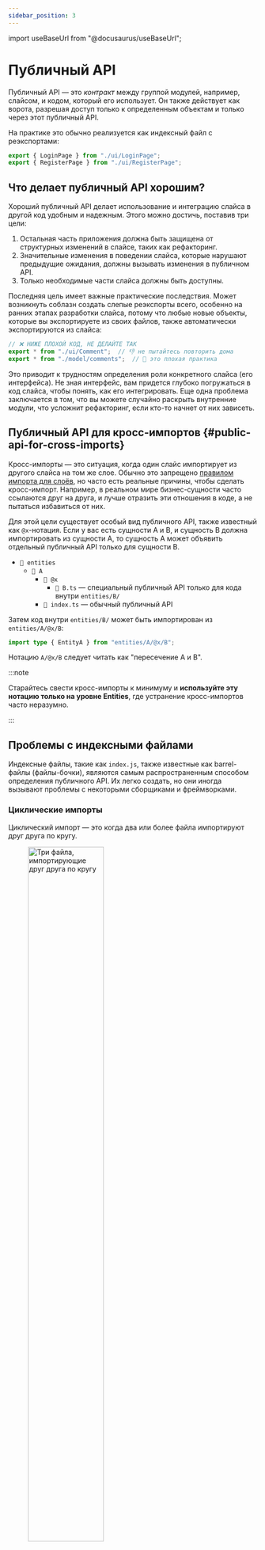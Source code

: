 ```yaml
---
sidebar_position: 3
---
```


import useBaseUrl from "@docusaurus/useBaseUrl";

# Публичный API

Публичный API — это _контракт_ между группой модулей, например, слайсом, и кодом, который его использует. Он также действует как ворота, разрешая доступ только к определенным объектам и только через этот публичный API.

На практике это обычно реализуется как индексный файл с реэкспортами:

```js title="pages/auth/index.js"
export { LoginPage } from "./ui/LoginPage";
export { RegisterPage } from "./ui/RegisterPage";
```

## Что делает публичный API хорошим?

Хороший публичный API делает использование и интеграцию слайса в другой код удобным и надежным. Этого можно достичь, поставив три цели:

1. Остальная часть приложения должна быть защищена от структурных изменений в слайсе, таких как рефакторинг.
2. Значительные изменения в поведении слайса, которые нарушают предыдущие ожидания, должны вызывать изменения в публичном API.
3. Только необходимые части слайса должны быть доступны.

Последняя цель имеет важные практические последствия. Может возникнуть соблазн создать слепые реэкспорты всего, особенно на ранних этапах разработки слайса, потому что любые новые объекты, которые вы экспортируете из своих файлов, также автоматически экспортируются из слайса:

```js title="Плохая практика, features/comments/index.js"
// ❌ НИЖЕ ПЛОХОЙ КОД, НЕ ДЕЛАЙТЕ ТАК
export * from "./ui/Comment";  // 👎 не пытайтесь повторить дома
export * from "./model/comments";  // 💩 это плохая практика
```

Это приводит к трудностям определения роли конкретного слайса (его интерфейса). Не зная интерфейс, вам придется глубоко погружаться в код слайса, чтобы понять, как его интегрировать. Еще одна проблема заключается в том, что вы можете случайно раскрыть внутренние модули, что усложнит рефакторинг, если кто-то начнет от них зависеть.

## Публичный API для кросс-импортов {#public-api-for-cross-imports}

Кросс-импорты — это ситуация, когда один слайс импортирует из другого слайса на том же слое. Обычно это запрещено [правилом импорта для слоёв][import-rule-on-layers], но часто есть реальные причины, чтобы сделать кросс-импорт. Например, в реальном мире бизнес-сущности часто ссылаются друг на друга, и лучше отразить эти отношения в коде, а не пытаться избавиться от них.

Для этой цели существует особый вид публичного API, также известный как `@x`-нотация. Если у вас есть сущности A и B, и сущность B должна импортировать из сущности A, то сущность A может объявить отдельный публичный API только для сущности B.

- `📂 entities`
    - `📂 A`
        - `📂 @x`
            - `📄 B.ts` — специальный публичный API только для кода внутри `entities/B/`
        - `📄 index.ts` — обычный публичный API

Затем код внутри `entities/B/` может быть импортирован из `entities/A/@x/B`:

```ts
import type { EntityA } from "entities/A/@x/B";
```

Нотацию `A/@x/B` следует читать как "пересечение A и B".

:::note

Старайтесь свести кросс-импорты к минимуму и **используйте эту нотацию только на уровне Entities**, где устранение кросс-импортов часто неразумно.

:::

## Проблемы с индексными файлами

Индексные файлы, такие как `index.js`, также известные как barrel-файлы (файлы-бочки), являются самым распространенным способом определения публичного API. Их легко создать, но они иногда вызывают проблемы с некоторыми сборщиками и фреймворками.

### Циклические импорты

Циклический импорт — это когда два или более файла импортируют друг друга по кругу.

<!-- TODO: добавить фоны к изображениям ниже, проверить на мобильных устройствах -->

<figure>
    <img src={useBaseUrl("/img/circular-import-light.svg#light-mode-only")} width="60%" alt="Три файла, импортирующие друг друга по кругу" />
    <img src={useBaseUrl("/img/circular-import-dark.svg#dark-mode-only")} width="60%" alt="Три файла, импортирующие друг друга по кругу" />
    <figcaption>
        На изображении выше: три файла, `fileA.js`, `fileB.js` и `fileC.js`, импортирующие друг друга по кругу.
    </figcaption>
</figure>

Эти ситуации часто трудно обрабатывать сборщикам, и в некоторых случаях они могут даже привести к ошибкам во время выполнения кода, которые может быть трудно отладить.

Циклические импорты могут возникать и без индексных файлов, но наличие индексного файла создает явную возможность случайно создать циклический импорт. Это часто происходит, когда у вас есть два объекта, доступных в публичном API слайса, например, `HomePage` и `loadUserStatistics`, и `HomePage` нужно получить доступ к `loadUserStatistics`, но он делает это следующим образом:

```jsx title="pages/home/ui/HomePage.jsx"
import { loadUserStatistics } from "../"; // импортируем из pages/home/index.js

export function HomePage() { /* … */ }
```

```js title="pages/home/index.js"
export { HomePage } from "./ui/HomePage";
export { loadUserStatistics } from "./api/loadUserStatistics";
```

Эта ситуация создает циклический импорт, потому что `index.js` импортирует `ui/HomePage.jsx`, но `ui/HomePage.jsx` тоже импортирует `index.js`.

Чтобы предотвратить эту проблему, воспользуйтесь этими принципами. Если у вас есть два файла, и один импортирует из другого:
- Если они находятся в одном слайсе, всегда используйте _относительные_ импорты и пишите полный путь импорта
- Если они находятся в разных слайсах, всегда используйте _абсолютные_ импорты, например, через алиас

### Большие бандлы и неработающий tree-shaking в Shared {#large-bundles}

Некоторым сборщикам может быть трудно выполнять tree-shaking (удаление неимпортированного кода), когда у вас есть индексный файл, который реэкспортирует все.

Обычно это не проблема для публичных API, потому что содержимое модуля обычно довольно тесно связано, поэтому вам редко нужно импортировать одну вещь, но удалить другую. Однако есть два очень распространенных случая, когда обычные правила публичного API в FSD могут привести к проблемам — `shared/ui` и `shared/lib`.

Эти две папки являются коллекциями несвязанных вещей, которые часто не нужны все в одном месте. Например, в `shared/ui` могут быть модули для каждого компонента в библиотеке UI:

- `📂 shared/ui/`
    - `📁 button`
    - `📁 text-field`
    - `📁 carousel`
    - `📁 accordion`

Эта проблема усугубляется, когда один из этих модулей имеет тяжелую зависимость, такую как подсветка синтаксиса или библиотека drag'n'drop. Вы не хотите подтягивать их на каждую страницу, которая использует что-то из `shared/ui`, например, кнопку.

Если ваши бандлы нежелательно растут из-за единого публичного API в `shared/ui` или `shared/lib`, рекомендуется вместо этого иметь отдельный индексный файл для каждого компонента или библиотеки:

- `📂 shared/ui/`
    - `📂 button`
        - `📄 index.js`
    - `📂 text-field`
        - `📄 index.js`

Тогда потребители этих компонентов могут импортировать их напрямую, как показано ниже:

```js title="pages/sign-in/ui/SignInPage.jsx"
import { Button } from '@/shared/ui/button';
import { TextField } from '@/shared/ui/text-field';
```

### Нет реальной защиты от обхода публичного API

Когда вы создаете индексный файл для слайса, ничто не мешает другим не использовать его и импортировать напрямую. Это особенно заметно с автоимпортами, потому что существует несколько мест, откуда объект может быть импортирован, поэтому IDE должна решить за вас. Иногда она может выбрать прямой импорт, нарушая правило публичного API для слайсов.

Чтобы автоматически выявлять эти проблемы, мы рекомендуем использовать [Steiger][ext-steiger], архитектурный линтер с набором правил для Feature-Sliced Design.

### Худшая производительность сборщиков на больших проектах

Наличие большого количества индексных файлов в проекте может замедлить работу сервера разработки, как отметил TkDodo в [своей статье "Please Stop Using Barrel Files"][ext-please-stop-using-barrel-files].

Есть несколько вещей, которые вы можете сделать, чтобы справиться с этой проблемой:

1. То же самое, что и в разделе "Большие бандлы и неработающий tree-shaking в Shared" — создайте отдельные индексные файлы для каждого компонента/библиотеки в `shared/ui` и `shared/lib` вместо одного большого
2. Избегайте наличия индексных файлов в сегментах на слоях, которые имеют слайсы.  
   Например, если у вас есть индекс для фичи "comments", `📄 features/comments/index.js`, нет смысла иметь еще один индекс для `ui` сегмента этой фичи, `📄 features/comments/ui/index.js`.
3. Если у вас очень большой проект, есть большая вероятность, что ваше приложение можно разделить на несколько больших кусков.  
   Например, в Google Docs задачи, которые решают редактор документов и файловый браузер, сильно отличаются. Вы можете создать монорепозиторий, где каждый пакет является отдельным корнем FSD со своим набором слоев. Некоторые пакеты могут иметь только слои Shared и Entities, другие могут иметь только Pages и App, а некоторые могут включать свой небольшой Shared, но при этом использовать большой Shared из другого пакета.

   <!-- TODO: add a link to a page that explains this in more detail (when one will exist) -->

<!-- TODO: discuss issues with mixing server/client code in Next/Remix -->

[import-rule-on-layers]: /docs/reference/layers#import-rule-on-layers
[ext-steiger]: https://github.com/feature-sliced/steiger
[ext-please-stop-using-barrel-files]: https://tkdodo.eu/blog/please-stop-using-barrel-files
